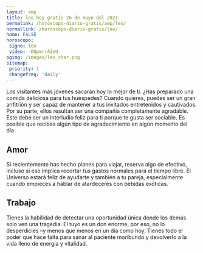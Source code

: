 ```yaml
---
layout: amp
title: leo hoy gratis 26 de mayo del 2021 
permalink: /horoscopo-diario-gratis/amp/leo/
normallink: /horoscopo-diario-gratis/leo/
home: FALSE
horoscopo:
 signo: leo
 video: -DQpmrrAIeU
ogimg: /images/leo_char.png
sitemap:
 priority: 1
 changefreq: 'daily'
---
```



Los visitantes más jóvenes sacarán hoy lo mejor de ti. ¿Has preparado una comida deliciosa para tus huéspedes? Cuando quieres, puedes ser un gran anfitrión y ser capaz de mantener a tus invitados entretenidos y cautivados. Por su parte, ellos resultan ser una compañía completamente agradable. Este debe ser un interludio feliz para ti porque te gusta ser sociable. Es posible que recibas algún tipo de agradecimiento en algún momento del día.

## Amor

Si recientemente has hecho planes para viajar, reserva algo de efectivo, incluso si eso implica recortar tus gastos normales para el tiempo libre. El Universo estará feliz de ayudarte y también a tu pareja, especialmente cuando empieces a hablar de atardeceres con bebidas exóticas.

## Trabajo

Tienes la habilidad de detectar una oportunidad única donde los demás solo ven una tragedia. El tuyo es un don enorme, por eso, no lo desperdicies –y menos que menos en un día como hoy. Tienes todo el poder que hace falta para sanar al paciente moribundo y devolverlo a la vida lleno de energía y vitalidad.